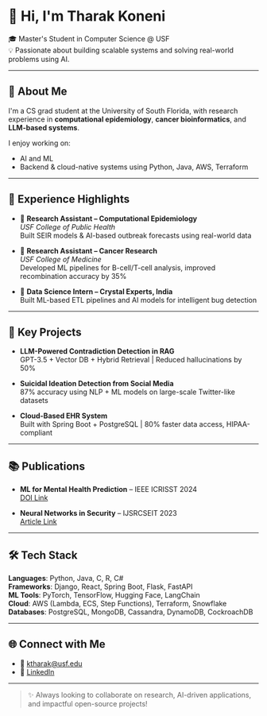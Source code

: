 # 👋 Hi, I'm Tharak Koneni

🎓 Master's Student in Computer Science @ USF  
💡 Passionate about building scalable systems and solving real-world problems using AI.

---

## 🧠 About Me

I'm a CS grad student at the University of South Florida, with research experience in **computational epidemiology**, **cancer bioinformatics**, and **LLM-based systems**.

I enjoy working on:
- AI and ML
- Backend & cloud-native systems using Python, Java, AWS, Terraform

---

## 💼 Experience Highlights

- 🏥 **Research Assistant – Computational Epidemiology**  
  *USF College of Public Health*  
  Built SEIR models & AI-based outbreak forecasts using real-world data

- 🧬 **Research Assistant – Cancer Research**  
  *USF College of Medicine*  
  Developed ML pipelines for B-cell/T-cell analysis, improved recombination accuracy by 35%

- 🤖 **Data Science Intern – Crystal Experts, India**  
  Built ML-based ETL pipelines and AI models for intelligent bug detection

---

## 🚀 Key Projects

- **LLM-Powered Contradiction Detection in RAG**  
  GPT-3.5 + Vector DB + Hybrid Retrieval | Reduced hallucinations by 50%

- **Suicidal Ideation Detection from Social Media**  
  87% accuracy using NLP + ML models on large-scale Twitter-like datasets

- **Cloud-Based EHR System**  
  Built with Spring Boot + PostgreSQL | 80% faster data access, HIPAA-compliant

---

## 📚 Publications

- **ML for Mental Health Prediction** – IEEE ICRISST 2024  
  [DOI Link](https://doi.org/10.1109/ICRISST59181.2024.10921958)

- **Neural Networks in Security** – IJSRCSEIT 2023  
  [Article Link](https://ijsrcseit.com/home/issue/view/article.php?id=CSEIT239832)

---

## 🛠 Tech Stack

**Languages**: Python, Java, C, R, C#  
**Frameworks**: Django, React, Spring Boot, Flask, FastAPI  
**ML Tools**: PyTorch, TensorFlow, Hugging Face, LangChain  
**Cloud**: AWS (Lambda, ECS, Step Functions), Terraform, Snowflake  
**Databases**: PostgreSQL, MongoDB, Cassandra, DynamoDB, CockroachDB

---

## 🌐 Connect with Me

- 📧 ktharak@usf.edu  
- 💼 [LinkedIn](https://linkedin.com/in/tharak-k)  

---

> ✨ Always looking to collaborate on research, AI-driven applications, and impactful open-source projects!

